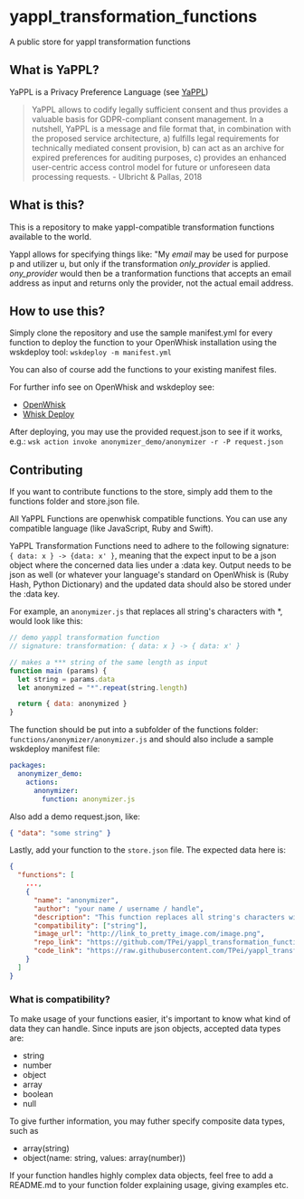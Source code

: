 # yappl_transformation_functions

A public store for yappl transformation functions

## What is YaPPL?

YaPPL is a Privacy Preference Language (see
[YaPPL](https://github.com/maroulb/YaPPL))

> YaPPL allows to codify legally sufficient consent and thus provides a
> valuable basis for GDPR-compliant consent management. In a nutshell,
> YaPPL is a message and file format that, in combination with the
> proposed service architecture, a) fulfills legal requirements for
> technically mediated consent provision, b) can act as an archive for
> expired preferences for auditing purposes, c) provides an enhanced
> user-centric access control model for future or unforeseen data
> processing requests. - Ulbricht & Pallas, 2018


## What is this?

This is a repository to make yappl-compatible transformation functions
available to the world.

Yappl allows for specifying things like:
"My *email* may be used for purpose p and utilizer u, but only if the
transformation *only_provider* is applied.
*ony_provider* would then be a tranformation functions that accepts an
email address as input and returns only the provider, not the actual
email address.

## How to use this?
Simply clone the repository and use the sample manifest.yml for every
function to deploy the function to your OpenWhisk installation using the
wskdeploy tool: `wskdeploy -m manifest.yml`

You can also of course add the functions to your existing manifest
files.

For further info see on OpenWhisk and wskdeploy see:
- [OpenWhisk](https://github.com/apache/incubator-openwhisk)
- [Whisk Deploy](https://github.com/apache/incubator-openwhisk-wskdeploy)

After deploying, you may use the provided request.json to see if it
works, e.g.:
`wsk action invoke anonymizer_demo/anonymizer -r -P request.json`

## Contributing
If you want to contribute functions to the store, simply add them to the
functions folder and store.json file.

All YaPPL Functions are openwhisk compatible functions. You can use any
compatible language (like JavaScript, Ruby and Swift).

YaPPL Transformation Functions need to adhere to the following
signature: `{ data: x } -> {data: x' }`, meaning that the expect input
to be a json object where the concerned data lies under a :data key.
Output needs to be json as well (or whatever your language's standard on
OpenWhisk is (Ruby Hash, Python Dictionary) and the updated data should
also be stored under the :data key.

For example, an `anonymizer.js` that replaces all string's characters
with *, would look like this:
```javascript
// demo yappl transformation function
// signature: transformation: { data: x } -> { data: x' }

// makes a *** string of the same length as input
function main (params) {
  let string = params.data
  let anonymized = "*".repeat(string.length)

  return { data: anonymized }
}
```

The function should be put into a subfolder of the functions folder:
`functions/anonymizer/anonymizer.js` and should also include a sample
wskdeploy manifest file:
```yaml
packages:
  anonymizer_demo:
    actions:
      anonymizer:
        function: anonymizer.js
```

Also add a demo request.json, like:
```json
{ "data": "some string" }
```

Lastly, add your function to the `store.json` file. The expected data
here is:
```json
{
  "functions": [
    ...,
    {
      "name": "anonymizer",
      "author": "your name / username / handle",
      "description": "This function replaces all string's characters with *",
      "compatibility": ["string"],
      "image_url": "http://link_to_pretty_image.com/image.png",
      "repo_link": "https://github.com/TPei/yappl_transformation_functions/tree/master/functions/anonymizer",
      "code_link": "https://raw.githubusercontent.com/TPei/yappl_transformation_functions/master/functions/anonymizer/anonymizer.js"
    }
  ]
}
```

### What is compatibility?
To make usage of your functions easier, it's important to know what kind
of data they can handle. Since inputs are json objects, accepted data
types are:
- string
- number
- object
- array
- boolean
- null

To give further information, you may futher specify composite data
types, such as
- array(string)
- object(name: string, values: array(number))

If your function handles highly complex data objects, feel free to add a
README.md to your function folder explaining usage, giving examples etc.
